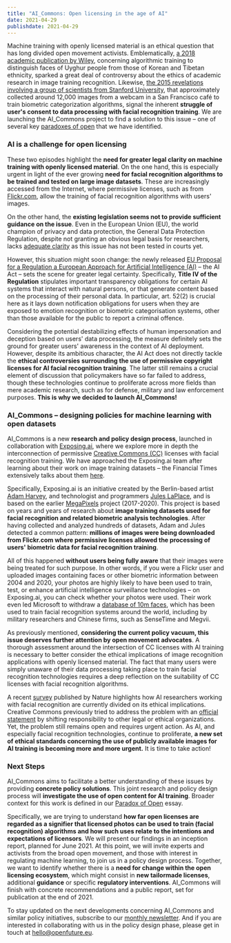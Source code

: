 ```yaml
---
title: "AI_Commons: Open licensing in the age of AI"
date: 2021-04-29
publishdate: 2021-04-29
---
```

Machine training with openly licensed material is an ethical question that has long divided open movement activists. Emblematically, [a 2018 academic publication by Wiley](https://onlinelibrary.wiley.com/doi/abs/10.1002/widm.1278), concerning algorithmic training to distinguish faces of Uyghur people from those of Korean and Tibetan ethnicity, sparked a great deal of controversy about the ethics of academic research in image training recognition. Likewise, [the 2015 revelations involving a group of scientists from Stanford University](https://ieeexplore.ieee.org/document/7780624), that approximately collected around 12,000 images from a webcam in a San Francisco café to train biometric categorization algorithms, signal the inherent **struggle of user&#39;s consent to data processing with facial recognition training**. We are launching the AI\_Commons project to find a solution to this issue – one of several key [paradoxes of open](http://paradox.openfuture.eu/) that we have identified.


### AI is a challenge for open licensing

These two episodes highlight the **need for greater legal clarity on machine training with openly licensed material**. 
On the one hand, this is especially urgent in light of the ever growing **need for facial recognition algorithms to be trained and tested on large image datasets**. These are increasingly accessed from the Internet, where permissive licenses, such as from [Flickr.com](https://flickr.com/), allow the training of facial recognition algorithms with users&#39; images. 

On the other hand, the **existing legislation seems not to provide sufficient guidance on the issue**. Even in the European Union (EU), the world champion of privacy and data protection, the General Data Protection Regulation, despite not granting an obvious legal basis for researchers, lacks [adequate clarity](https://research.tilburguniversity.edu/en/publications/data-protection-and-privacy-the-internet-of-bodies) as this issue has not been tested in courts yet.

However, this situation might soon change: the newly released [EU Proposal for a Regulation a European Approach for Artificial Intelligence (AI)](https://digital-strategy.ec.europa.eu/en/library/proposal-regulation-european-approach-artificial-intelligence) – the AI Act – sets the scene for greater legal certainty. 
Specifically, **Title IV of the Regulation** stipulates important transparency obligations for certain AI systems that interact with natural persons, or that generate content based on the processing of their personal data. In particular, art. 52(2) is crucial here as it lays down notification obligations for users when they are exposed to emotion recognition or biometric categorisation systems, other than those available for the public to report a criminal offence.

Considering the potential destabilizing effects of human impersonation and deception based on users&#39; data processing, the measure definitely sets the ground for greater users&#39; awareness in the context of AI deployment. However, despite its ambitious character, the AI Act does not directly tackle the **ethical controversies surrounding the use of permissive copyright licenses for AI facial recognition training**. The latter still remains a crucial element of discussion that policymakers have so far failed to address, though these technologies continue to proliferate across more fields than mere academic research, such as for defense, military and law enforcement purposes. **This is why we decided to launch AI\_Commons!**


### AI\_Commons – designing policies for machine learning with open datasets

AI\_Commons is a new **research and policy design process**, launched in collaboration with [Exposing.ai](https://exposing.ai/), where we explore more in depth the interconnection of permissive [Creative Commons (CC)](https://creativecommons.org/) licenses with facial recognition training. 
We have approached the Exposing.ai team after learning about their work on image training datasets – the Financial Times extensively talks about them [here](https://www.ft.com/content/cf19b956-60a2-11e9-b285-3acd5d43599e). 

Specifically, Exposing.ai is an initiative created by the Berlin-based artist [Adam Harvey](https://ahprojects.com/), and technologist and programmers [Jules LaPlace](https://asdf.us/tools/), and is based on the earlier [MegaPixels](https://www.nytimes.com/2021/01/31/technology/facial-recognition-photo-tool.html) project (2017-2020). This project is based on years and years of research about **image training datasets used for facial recognition and related biometric analysis technologies**. After having collected and analyzed hundreds of datasets, Adam and Jules detected a common pattern: **millions of images were being downloaded from Flickr.com where permissive licenses allowed the processing of users&#39; biometric data for facial recognition training**. 

All of this happened **without users being fully aware** that their images were being treated for such purpose. In other words, if you were a Flickr user and uploaded images containing faces or other biometric information between 2004 and 2020, your photos are highly likely to have been used to train, test, or enhance artificial intelligence surveillance technologies – on Exposing.ai, you can check whether your photos were used. Their work even led Microsoft to withdraw a [database of 10m faces](https://www.ft.com/content/7d3e0d6a-87a0-11e9-a028-86cea8523dc2), which has been used to train facial recognition systems around the world, including by military researchers and Chinese firms, such as SenseTime and Megvii.

As previously mentioned, **considering the current policy vacuum, this issue deserves further attention by open movement advocates**. A thorough assessment around the intersection of CC licenses with AI training is necessary to better consider the ethical implications of image recognition applications with openly licensed material. The fact that many users were simply unaware of their data processing taking place to train facial recognition technologies requires a deep reflection on the suitability of CC licenses with facial recognition algorithms. 

A recent [survey](https://www.nature.com/articles/d41586-020-03187-3#ref-CR1) published by Nature highlights how AI researchers working with facial recognition are currently divided on its ethical implications. Creative Commons previously tried to address the problem with an [official statement](https://creativecommons.org/2019/03/13/statement-on-shared-images-in-facial-recognition-ai/) by shifting responsibility to other legal or ethical organizations. Yet, the problem still remains open and requires urgent action. 
As AI, and especially facial recognition technologies, continue to proliferate, **a new set of ethical standards concerning the use of publicly available images for AI training is becoming more and more urgent.** 
It is time to take action!


### Next Steps

AI\_Commons aims to facilitate a better understanding of these issues by providing **concrete policy solutions**. This joint research and policy design process will **investigate the use of open content for AI training**. Broader context for this work is defined in our [Paradox of Open](https://paradox.openfuture.eu/) essay. 

Specifically, we are trying to understand **how far open licenses are regarded as a signifier that licensed photos can be used to train (facial recognition) algorithms and how such uses relate to the intentions and expectations of licensors**. 
We will present our findings in an inception report, planned for June 2021. At this point, we will invite experts and activists from the broad open movement, and those with interest in regulating machine learning, to join us in a policy design process.
Together, we want to identify whether there is a **need for change within the open licensing ecosystem**, which might consist in **new tailormade licenses**, additional **guidance** or specific **regulatory interventions**. 
AI\_Commons will finish with concrete recommendations and a public report, set for publication at the end of 2021.

To stay updated on the next developments concerning AI\_Commons and similar policy initiatives, subscribe to our [monthly newsletter](https://openfuture.us1.list-manage.com/subscribe/post?u=d7c6d2a743011f3253613888f&amp;id=ca8ac23ac4). And if you are interested in collaborating with us in the policy design phase, please get in touch at [hello@openfuture.eu](mailto:hello@openfuture.eu).
